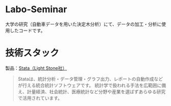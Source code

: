 # Labo-Seminar

大学の研究（自動車データを用いた決定木分析）にて、データの加工・分析に使用したコードです。

# 技術スタック

製品：[Stata（Light Stone社）](https://www.lightstone.co.jp/stata/)

> Stataは、統計分析・データ管理・グラフ出力、レポートの自動作成などが行える統合統計ソフトウェアです。
> 統計学で扱われる手法を広範囲に備え、計量経済、社会統計、医療統計など分野や産業を選ばずあらゆる研究で活用されています。
